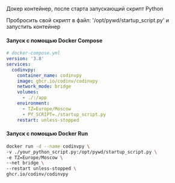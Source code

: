 Докер контейнер, после старта запускающий скрипт Python

Пробросить свой скрипт в файл: '/opt/pywd/startup_script.py' и запустить контейнер

#### Запуск с помощью Docker Compose
```yml
# docker-compose.yml
version: '3.8'
services:
  codinvpy:
    container_name: codinvpy
    image: ghcr.io/codinv/codinvpy
    network_mode: bridge
    volumes:
      - ./:/app
    environment:
      - TZ=Europe/Moscow
      - PY_SCRIPT=./startup_script.py
    restart: unless-stopped
```

#### Запуск с помощью Docker Run
```bash
docker run -d --name codinvpy \
-v ./your_python_script.py:/opt/pywd/startup_script.py \
-e TZ=Europe/Moscow \
--net bridge \
--restart unless-stopped \
ghcr.io/codinv/codinvpy
```
